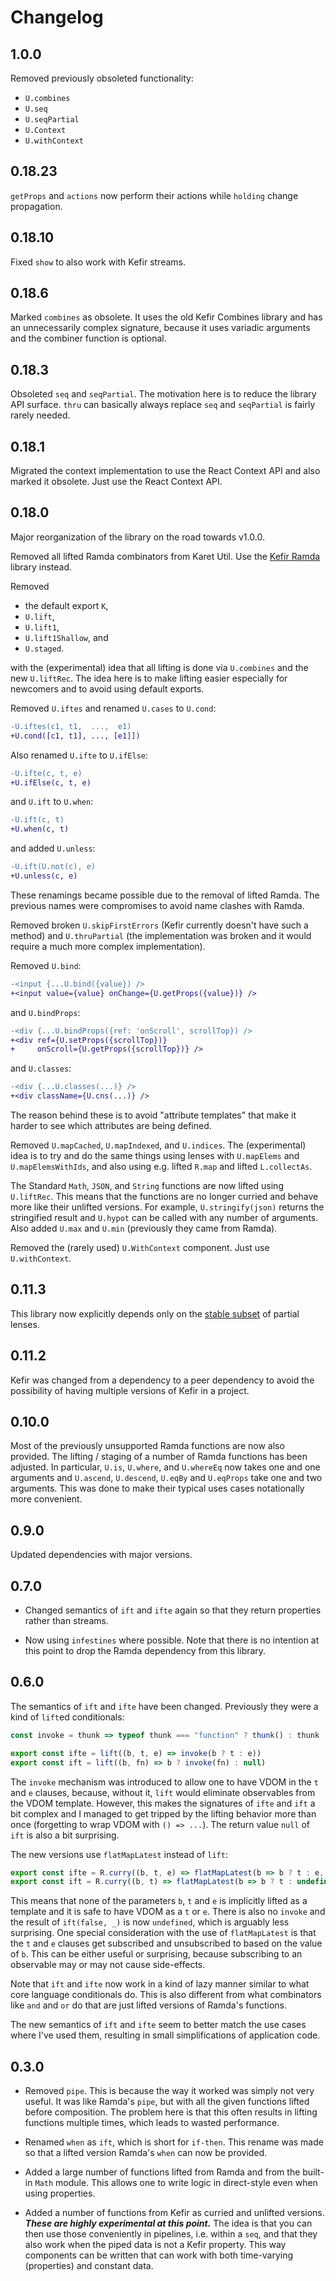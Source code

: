 # Changelog

## 1.0.0

Removed previously obsoleted functionality:
* `U.combines`
* `U.seq`
* `U.seqPartial`
* `U.Context`
* `U.withContext`

## 0.18.23

`getProps` and `actions` now perform their actions while `holding` change
propagation.

## 0.18.10

Fixed `show` to also work with Kefir streams.

## 0.18.6

Marked `combines` as obsolete.  It uses the old Kefir Combines library and has
an unnecessarily complex signature, because it uses variadic arguments and the
combiner function is optional.

## 0.18.3

Obsoleted `seq` and `seqPartial`.  The motivation here is to reduce the library
API surface.  `thru` can basically always replace `seq` and `seqPartial` is
fairly rarely needed.

## 0.18.1

Migrated the context implementation to use the React Context API and also marked
it obsolete.  Just use the React Context API.

## 0.18.0

Major reorganization of the library on the road towards v1.0.0.

Removed all lifted Ramda combinators from Karet Util.  Use the [Kefir
Ramda](https://github.com/calmm-js/kefir.ramda) library instead.

Removed

* the default export `K`,
* `U.lift`,
* `U.lift1`,
* `U.lift1Shallow`, and
* `U.staged`.

with the (experimental) idea that all lifting is done via `U.combines` and the
new `U.liftRec`.  The idea here is to make lifting easier especially for
newcomers and to avoid using default exports.

Removed `U.iftes` and renamed `U.cases` to `U.cond`:

```diff
-U.iftes(c1, t1,  ...,  e1)
+U.cond([c1, t1], ..., [e1]])
```

Also renamed `U.ifte` to `U.ifElse`:

```diff
-U.ifte(c, t, e)
+U.ifElse(c, t, e)
```

and `U.ift` to `U.when`:

```diff
-U.ift(c, t)
+U.when(c, t)
```

and added `U.unless`:

```diff
-U.ift(U.not(c), e)
+U.unless(c, e)
```

These renamings became possible due to the removal of lifted Ramda.  The
previous names were compromises to avoid name clashes with Ramda.

Removed broken `U.skipFirstErrors` (Kefir currently doesn't have such a method)
and `U.thruPartial` (the implementation was broken and it would require a much
more complex implementation).

Removed `U.bind`:

```diff
-<input {...U.bind({value}) />
+<input value={value} onChange={U.getProps({value})} />
```

and `U.bindProps`:

```diff
-<div {...U.bindProps({ref: 'onScroll', scrollTop}) />
+<div ref={U.setProps({scrollTop})}
+     onScroll={U.getProps({scrollTop})} />
```

and `U.classes`:

```diff
-<div {...U.classes(...)} />
+<div className={U.cns(...)} />
```

The reason behind these is to avoid "attribute templates" that make it harder to
see which attributes are being defined.

Removed `U.mapCached`, `U.mapIndexed`, and `U.indices`.  The (experimental) idea
is to try and do the same things using lenses with `U.mapElems` and
`U.mapElemsWithIds`, and also using e.g. lifted `R.map` and lifted
`L.collectAs`.

The Standard `Math`, `JSON`, and `String` functions are now lifted using
`U.liftRec`.  This means that the functions are no longer curried and behave
more like their unlifted versions.  For example, `U.stringify(json)` returns the
stringified result and `U.hypot` can be called with any number of arguments.
Also added `U.max` and `U.min` (previously they came from Ramda).

Removed the (rarely used) `U.WithContext` component.  Just use `U.withContext`.

## 0.11.3

This library now explicitly depends only on
the [stable subset](https://github.com/calmm-js/partial.lenses/#stable-subset)
of partial lenses.

## 0.11.2

Kefir was changed from a dependency to a peer dependency to avoid the
possibility of having multiple versions of Kefir in a project.

## 0.10.0

Most of the previously unsupported Ramda functions are now also provided.  The
lifting / staging of a number of Ramda functions has been adjusted.  In
particular, `U.is`, `U.where`, and `U.whereEq` now takes one and one arguments
and `U.ascend`, `U.descend`, `U.eqBy` and `U.eqProps` take one and two
arguments.  This was done to make their typical uses cases notationally more
convenient.

## 0.9.0

Updated dependencies with major versions.

## 0.7.0

* Changed semantics of `ift` and `ifte` again so that they return properties
  rather than streams.

* Now using `infestines` where possible.  Note that there is no intention at
  this point to drop the Ramda dependency from this library.

## 0.6.0

The semantics of `ift` and `ifte` have been changed.  Previously they were a
kind of `lift`ed conditionals:

```js
const invoke = thunk => typeof thunk === "function" ? thunk() : thunk

export const ifte = lift((b, t, e) => invoke(b ? t : e))
export const ift = lift((b, fn) => b ? invoke(fn) : null)
```

The `invoke` mechanism was introduced to allow one to have VDOM in the `t` and
`e` clauses, because, without it, `lift` would eliminate observables from the
VDOM template.  However, this makes the signatures of `ifte` and `ift` a bit
complex and I managed to get tripped by the lifting behavior more than once
(forgetting to wrap VDOM with `() => ...`).  The return value `null` of `ift` is
also a bit surprising.

The new versions use `flatMapLatest` instead of `lift`:

```js
export const ifte = R.curry((b, t, e) => flatMapLatest(b => b ? t : e, b))
export const ift = R.curry((b, t) => flatMapLatest(b => b ? t : undefined, b))
```

This means that none of the parameters `b`, `t` and `e` is implicitly lifted as
a template and it is safe to have VDOM as a `t` or `e`.  There is also no
`invoke` and the result of `ift(false, _)` is now `undefined`, which is arguably
less surprising.  One special consideration with the use of `flatMapLatest` is
that the `t` and `e` clauses get subscribed and unsubscribed to based on the
value of `b`.  This can be either useful or surprising, because subscribing to
an observable may or may not cause side-effects.

Note that `ift` and `ifte` now work in a kind of lazy manner similar to what
core language conditionals do.  This is also different from what combinators
like `and` and `or` do that are just lifted versions of Ramda's functions.

The new semantics of `ift` and `ifte` seem to better match the use cases where
I've used them, resulting in small simplifications of application code.

## 0.3.0

* Removed `pipe`.  This is because the way it worked was simply not very useful.
  It was like Ramda's `pipe`, but with all the given functions lifted before
  composition.  The problem here is that this often results in lifting functions
  multiple times, which leads to wasted performance.

* Renamed `when` as `ift`, which is short for `if-then`.  This rename was made
  so that a lifted version Ramda's `when` can now be provided.

* Added a large number of functions lifted from Ramda and from the built-in
  `Math` module.  This allows one to write logic in direct-style even when using
  properties.

* Added a number of functions from Kefir as curried and unlifted versions.
  **_These are highly experimental at this point._** The idea is that you can
  then use those conveniently in pipelines, i.e. within a `seq`, and that they
  also work when the piped data is not a Kefir property.  This way components
  can be written that can work with both time-varying (properties) and constant
  data.
